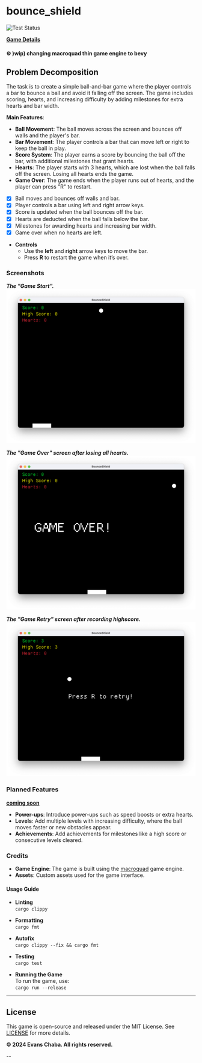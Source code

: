 # bounce_shield

![Test Status](https://github.com/evanschaba/bounce_shield/actions/workflows/ci_unit_test.yml/badge.svg)

[**Game Details**](docs/game-details.md)

#### ⚙️ )wip) changing macroquad thin game engine to bevy

## Problem Decomposition

The task is to create a simple ball-and-bar game where the player controls a bar to bounce a ball and avoid it falling off the screen. The game includes scoring, hearts, and increasing difficulty by adding milestones for extra hearts and bar width.

**Main Features**:
- **Ball Movement**: The ball moves across the screen and bounces off walls and the player's bar.
- **Bar Movement**: The player controls a bar that can move left or right to keep the ball in play.
- **Score System**: The player earns a score by bouncing the ball off the bar, with additional milestones that grant hearts.
- **Hearts**: The player starts with 3 hearts, which are lost when the ball falls off the screen. Losing all hearts ends the game.
- **Game Over**: The game ends when the player runs out of hearts, and the player can press "R" to restart.

- [x] Ball moves and bounces off walls and bar.
- [x] Player controls a bar using left and right arrow keys.
- [x] Score is updated when the ball bounces off the bar.
- [x] Hearts are deducted when the ball falls below the bar.
- [x] Milestones for awarding hearts and increasing bar width.
- [x] Game over when no hearts are left.

- **Controls**  
  - Use the **left** and **right** arrow keys to move the bar.
  - Press **R** to restart the game when it’s over.

### Screenshots

***The "Game Start".***
![game start](docs/assets/screenshots/game_start.png)

***The "Game Over" screen after losing all hearts.***
![game over](docs/assets/screenshots/game_over.png)

***The "Game Retry" screen after recording highscore.***
![game retry](docs/assets/screenshots/game_retry.png)

### Planned Features

[**coming soon**](docs/todo.md)

- **Power-ups**: Introduce power-ups such as speed boosts or extra hearts.
- **Levels**: Add multiple levels with increasing difficulty, where the ball moves faster or new obstacles appear.
- **Achievements**: Add achievements for milestones like a high score or consecutive levels cleared.

### Credits

- **Game Engine**: The game is built using the [macroquad](https://github.com/not-fl3/macroquad) game engine.
- **Assets**: Custom assets used for the game interface.

#### Usage Guide

- **Linting**  
  `cargo clippy`

- **Formatting**  
  `cargo fmt`

- **Autofix**  
  `cargo clippy --fix && cargo fmt`

- **Testing**  
  `cargo test`

- **Running the Game**  
  To run the game, use:  
  `cargo run --release`

---

## License


This game is open-source and released under the MIT License. See [LICENSE](LICENSE) for more details.

**© 2024 Evans Chaba. All rights reserved.**

--